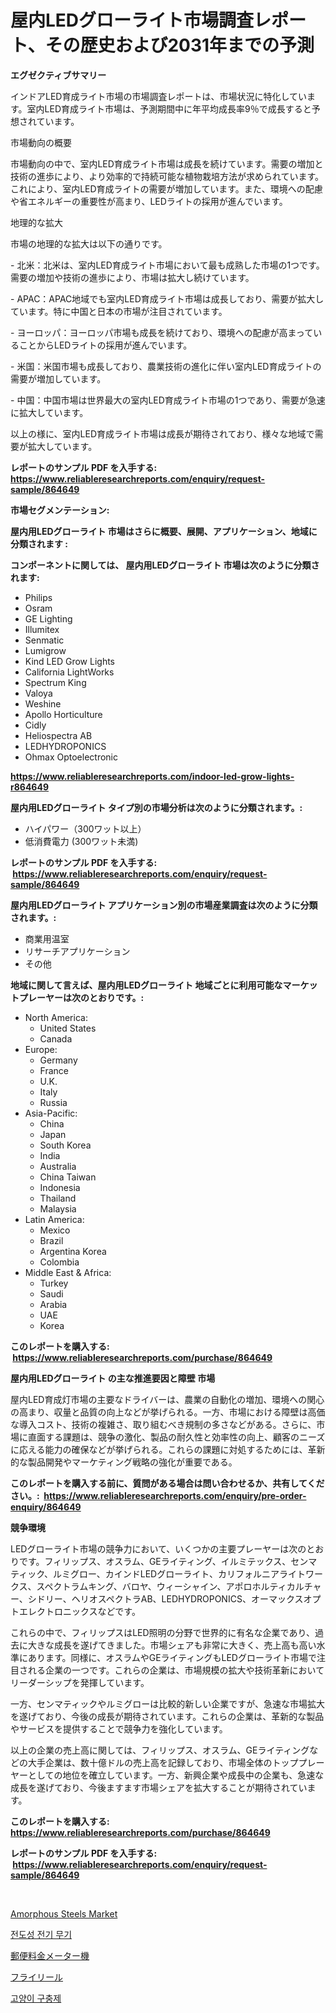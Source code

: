 <p><h1>屋内LEDグローライト市場調査レポート、その歴史および2031年までの予測</h1></p><p><strong>エグゼクティブサマリー</strong></p>
<p><p>インドアLED育成ライト市場の市場調査レポートは、市場状況に特化しています。室内LED育成ライト市場は、予測期間中に年平均成長率9％で成長すると予想されています。</p><p>市場動向の概要</p><p>市場動向の中で、室内LED育成ライト市場は成長を続けています。需要の増加と技術の進歩により、より効率的で持続可能な植物栽培方法が求められています。これにより、室内LED育成ライトの需要が増加しています。また、環境への配慮や省エネルギーの重要性が高まり、LEDライトの採用が進んでいます。</p><p>地理的な拡大</p><p>市場の地理的な拡大は以下の通りです。</p><p>- 北米：北米は、室内LED育成ライト市場において最も成熟した市場の1つです。需要の増加や技術の進歩により、市場は拡大し続けています。</p><p>- APAC：APAC地域でも室内LED育成ライト市場は成長しており、需要が拡大しています。特に中国と日本の市場が注目されています。</p><p>- ヨーロッパ：ヨーロッパ市場も成長を続けており、環境への配慮が高まっていることからLEDライトの採用が進んでいます。</p><p>- 米国：米国市場も成長しており、農業技術の進化に伴い室内LED育成ライトの需要が増加しています。</p><p>- 中国：中国市場は世界最大の室内LED育成ライト市場の1つであり、需要が急速に拡大しています。</p><p>以上の様に、室内LED育成ライト市場は成長が期待されており、様々な地域で需要が拡大しています。</p></p>
<p><strong>レポートのサンプル PDF を入手する: <a href="https://www.reliableresearchreports.com/enquiry/request-sample/864649">https://www.reliableresearchreports.com/enquiry/request-sample/864649</a></strong></p>
<p><strong>市場セグメンテーション:</strong></p>
<p><strong> 屋内用LEDグローライト 市場はさらに概要、展開、アプリケーション、地域に分類されます :</strong></p>
<p><strong>コンポーネントに関しては、 屋内用LEDグローライト 市場は次のように分類されます: &nbsp;</strong></p>
<p><ul><li>Philips</li><li>Osram</li><li>GE Lighting</li><li>Illumitex</li><li>Senmatic</li><li>Lumigrow</li><li>Kind LED Grow Lights</li><li>California LightWorks</li><li>Spectrum King</li><li>Valoya</li><li>Weshine</li><li>Apollo Horticulture</li><li>Cidly</li><li>Heliospectra AB</li><li>LEDHYDROPONICS</li><li>Ohmax Optoelectronic</li></ul></p>
<p><strong><a href="https://www.reliableresearchreports.com/indoor-led-grow-lights-r864649">https://www.reliableresearchreports.com/indoor-led-grow-lights-r864649</a></strong></p>
<p><strong> 屋内用LEDグローライト タイプ別の市場分析は次のように分類されます。:</strong></p>
<p><ul><li>ハイパワー（300ワット以上）</li><li>低消費電力 (300ワット未満)</li></ul></p>
<p><strong>レポートのサンプル PDF を入手する: &nbsp;<a href="https://www.reliableresearchreports.com/enquiry/request-sample/864649">https://www.reliableresearchreports.com/enquiry/request-sample/864649</a></strong></p>
<p><strong> 屋内用LEDグローライト アプリケーション別の市場産業調査は次のように分類されます。:</strong></p>
<p><ul><li>商業用温室</li><li>リサーチアプリケーション</li><li>その他</li></ul></p>
<p><strong>地域に関して言えば、屋内用LEDグローライト 地域ごとに利用可能なマーケットプレーヤーは次のとおりです。:</strong></p>
<p><ul>
    <li>
        North America:
        <ul>
            <li>United States</li>
            <li>Canada</li>
        </ul>
    </li>
    <li>
        Europe:
        <ul>
            <li>Germany</li>
            <li>France</li>
            <li>U.K.</li>
            <li>Italy</li>
            <li>Russia</li>
        </ul>
    </li>
    <li>
        Asia-Pacific:
        <ul>
            <li>China</li>
            <li>Japan</li>
            <li>South Korea</li>
            <li>India</li>
            <li>Australia</li>
            <li>China Taiwan</li>
            <li>Indonesia</li>
            <li>Thailand</li>
            <li>Malaysia</li>
        </ul>
    </li>
    <li>
        Latin America:
        <ul>
            <li>Mexico</li>
            <li>Brazil</li>
            <li>Argentina Korea</li>
            <li>Colombia</li>
        </ul>
    </li>
    <li>
        Middle East & Africa:
        <ul>
            <li>Turkey</li>
            <li>Saudi</li>
            <li>Arabia</li>
            <li>UAE</li>
            <li>Korea</li>
        </ul>
    </li>
    </ul></p>
<p><strong>このレポートを購入する: &nbsp;<a href="https://www.reliableresearchreports.com/purchase/864649">https://www.reliableresearchreports.com/purchase/864649</a></strong></p>
<p><strong>屋内用LEDグローライト の主な推進要因と障壁 市場</strong></p>
<p><p>屋内LED育成灯市場の主要なドライバーは、農業の自動化の増加、環境への関心の高まり、収量と品質の向上などが挙げられる。一方、市場における障壁は高価な導入コスト、技術の複雑さ、取り組むべき規制の多さなどがある。さらに、市場に直面する課題は、競争の激化、製品の耐久性と効率性の向上、顧客のニーズに応える能力の確保などが挙げられる。これらの課題に対処するためには、革新的な製品開発やマーケティング戦略の強化が重要である。</p></p>
<p><strong>このレポートを購入する前に、質問がある場合は問い合わせるか、共有してください。:&nbsp; <a href="https://www.reliableresearchreports.com/enquiry/pre-order-enquiry/864649">https://www.reliableresearchreports.com/enquiry/pre-order-enquiry/864649</a></strong></p>
<p><strong>競争環境</strong></p>
<p><p>LEDグローライト市場の競争力において、いくつかの主要プレーヤーは次のとおりです。フィリップス、オスラム、GEライティング、イルミテックス、センマティック、ルミグロー、カインドLEDグローライト、カリフォルニアライトワークス、スペクトラムキング、バロヤ、ウィーシャイン、アポロホルティカルチャー、シドリー、ヘリオスペクトラAB、LEDHYDROPONICS、オーマックスオプトエレクトロニックスなどです。</p><p>これらの中で、フィリップスはLED照明の分野で世界的に有名な企業であり、過去に大きな成長を遂げてきました。市場シェアも非常に大きく、売上高も高い水準にあります。同様に、オスラムやGEライティングもLEDグローライト市場で注目される企業の一つです。これらの企業は、市場規模の拡大や技術革新においてリーダーシップを発揮しています。</p><p>一方、センマティックやルミグローは比較的新しい企業ですが、急速な市場拡大を遂げており、今後の成長が期待されています。これらの企業は、革新的な製品やサービスを提供することで競争力を強化しています。</p><p>以上の企業の売上高に関しては、フィリップス、オスラム、GEライティングなどの大手企業は、数十億ドルの売上高を記録しており、市場全体のトッププレーヤーとしての地位を確立しています。一方、新興企業や成長中の企業も、急速な成長を遂げており、今後ますます市場シェアを拡大することが期待されています。</p></p>
<p><strong>このレポートを購入する: &nbsp; <a href="https://www.reliableresearchreports.com/purchase/864649">https://www.reliableresearchreports.com/purchase/864649</a></strong></p>
<p><strong>レポートのサンプル PDF を入手する: &nbsp;<a href="https://www.reliableresearchreports.com/enquiry/request-sample/864649">https://www.reliableresearchreports.com/enquiry/request-sample/864649</a></strong><strong></strong></p>
<p>&nbsp;</p>
<p><p><a href="https://www.linkedin.com/pulse/amorphous-steels-market-analysis-size-global-industry-overview-ncbic?trackingId=L1v1S2O%2BAOVZxJgIwjyFrQ%3D%3D">Amorphous Steels Market</a></p><p><a href="https://github.com/RichardLueilwitz787/Market-Research-Report-List-1/blob/main/861634620833.md">전도성 전기 무기</a></p><p><a href="https://github.com/JacksonWiza1924/Market-Research-Report-List-1/blob/main/526454733620.md">郵便料金メーター機</a></p><p><a href="https://medium.com/@coraltrout1923/%E3%83%95%E3%83%A9%E3%82%A4%E3%83%AA%E3%83%BC%E3%83%AB%E5%B8%82%E5%A0%B4-2031%E5%B9%B4%E3%81%BE%E3%81%A7%E3%81%AE%E3%83%88%E3%83%AC%E3%83%B3%E3%83%89-%E4%BA%88%E6%B8%AC-%E7%AB%B6%E4%BA%89%E5%88%86%E6%9E%90-891e080125d9">フライリール</a></p><p><a href="https://medium.com/@avramcornescu20221/%EA%B3%A0%EC%96%91%EC%9D%B4-%ED%87%B4%EC%B9%98%EC%A0%9C-%EC%8B%9C%EC%9E%A5-%EC%A1%B0%EC%82%AC-%EB%B3%B4%EA%B3%A0%EC%84%9C-%EC%97%AD%EC%82%AC-%EB%B0%8F-2024%EB%85%84%EB%B6%80%ED%84%B0-2031%EB%85%84%EA%B9%8C%EC%A7%80%EC%9D%98-%EC%98%88%EC%B8%A1-a75a7d4a2d7c">고양이 구충제</a></p></p>